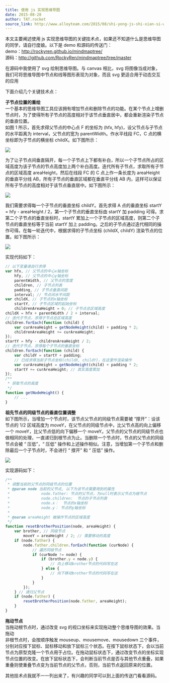 ```yaml
---
title: 使用 js 实现思维导图
date: 2015-08-28
author: TAT.rocket
source_link: http://www.alloyteam.com/2015/08/shi-yong-js-shi-xian-si-wei-dao-tu/
---
```


<!-- {% raw %} - for jekyll -->

本文主要阐述使用 js 实现思维导图的关键技术点，如果还不知道什么是思维导图的同学，请自行度娘。以下是 demo 和源码的传送门：  
demo：<http://rockyren.github.io/mindmaptree/>  
源码：<http://github.com/RockyRen/mindmaptree/tree/master>

在源码中我使用了 svg 绘制思维导图。与 canvas 相比，svg 将图像当成对象，我们可将思维导图中节点和线等图形表现为对象，而且 svg 更适合用于动态交互的应用

下面介绍几个关键技术点：

**子节点位置的重绘**  
一个基本的思维导图工具应该拥有增加节点和删除节点的功能。在某个节点上增删节点时，为了使得所有子节点的高度相对于该节点垂直居中，都会重新渲染子节点的垂直位置。  
如图 1 所示，首先求得父节点的中心点 F 的坐标为 (hfx, hfy)，设父节点与子节点的水平距离为 interval，父节点的宽为 parentWidth。作水平线段 FC，C 点的横坐标即为子节点的横坐标 childX。如下图所示：

![](http://www.alloyteam.com/wp-content/uploads/2015/08/图1.png)

为了让子节点间垂直隔开，每一个子节点上下都有补白，所以一个子节点所占的区域高度为该子节点的节点高度加上两个补白高度。迭代所有子节点，求取所有子节点的区域高度 areaHeight，然后在线段 FC 的 C 点上作一条长度为 areaHeight 的垂直平分线 AB，所有子节点的垂直区域都在垂直平分线 AB 内，这样可以保证所有子节点的高度相对于该节点垂直居中。如下图所示：

![](http://www.alloyteam.com/wp-content/uploads/2015/08/图2.png)

我们需要求得每一个子节点的垂直坐标 childY。首先求得 A 点的垂直坐标 startY = hfy - areaHeight / 2，第一个子节点的垂直坐标由 startY 加 padding 可得。求第二个子节点的垂直坐标时，startY 累加上一个子节点的区域高度，则第二个子节点的垂直坐标等于当前 startY 加上 padding。之后的子节点通过迭代相同的操作可得。在每一轮迭代中，根据求得的子节点坐标 (childX, childY) 渲染节点的位置。如下图所示：

![](http://www.alloyteam.com/wp-content/uploads/2015/08/图3.png)

实现代码如下：

```javascript
// 以下变量请自行求得
var hfx, // 父节点的中心x轴坐标
    hfy, // 父节点的中心y轴坐标
    parentWidth, // 父节点的宽度
    children, // 子节点列表
    padding, // 子节点垂直间距
    interval; // 节点间水平间距
var childX, // 子节点的x轴坐标
    startY, // 子节点区域的起始坐标
    childrenAreaHeight = 0; // 子节点总区域高度
childX = hfx + parentWidth / 2 + interval;
// 迭代子节点，求得子节点总区域高度
children.forEach(function (child) {
    var curAreaHeight = getNodeHeight(child) + padding * 2;
    childrenAreaHeight += curAreaHeight;
});
startY = hfy - childrenAreaHeight / 2;
// 迭代子节点，求得每个子节点的垂直坐标
children.forEach(function (child) {
    var childY = startY + padding;
    // 已经求得当前子节点坐标(childX, childY)，在这里作渲染操作
    var curAreaHeight = getNodeHeight(child) + padding * 2;
    startY += curAreaHeight; // 其实高度累加
});
/**
 * 获取节点的高度
 */
function getNodeHeight() {
    // ...
}
```

**祖先节点的同级节点的垂直位置调整**  
如下图所示，当增加一个节点时，该节点父节点的同级节点需要被 “撑开”：设该节点的 1/2 区域高度为 moveY，在父节点的同级节点中，比父节点高的向上偏移一个 moveY，比父节点低的向下偏移一个 moveY。父节点的父节点的同级节点也做相同的处理，一直递归到根节点为止。当删除一个节点时，节点的父节点的同级节点会被 “ 压低”，“ 压低” 操作和上述操作相似。注意，当增加第一个子节点和删除最后一个子节点时，不会进行 “ 撑开” 和 “ 压低” 操作。

![](http://www.alloyteam.com/wp-content/uploads/2015/08/moveY-e1440753663443.png)

实现源码如下：

```javascript
/**
 * 调整当前的父节点的同级节点的位置
 * @param node 当前的父节点, 以下为该节点需要用到的属性
 *              node.father: 节点的父节点，为null时表示父节点为根节点
 *              node.children:  节点的子节点列表
 *              node.x：  节点的x轴坐标
 *              node.y： 节点的y轴坐标
 *
 * @oaram areaHeight 被操作节点的区域高度
 */
function resetBrotherPosition(node, areaHeight) {
    var brother, // 同级节点
        moveY = areaHeight / 2; // 需要移动的高度
    if (node.father) {
        node.father.children.forEach(function (curNode) {
            // 遍历同级节点
            if (curNode != node) {
                if (brother.y < node.y) {
                    // 向上移动brother节点的代码写在这
                } else {
                    // 向下移动brother节点的代码写在这
                }
            }
        });
    } // 递归父节点
    if (node.father) {
        resetBrotherPosition(node.father, areaHeight);
    }
}
```

**拖动节点**  
当拖动根节点时，通过改变 svg 的视口坐标来实现拖动整个思维导图的效果。当拖动  
非根节点时，会按顺序触发 mouseup、mousemove、mousedown 三个事件，分别对应按下鼠标、鼠标移动和放下鼠标三个状态。在按下鼠标状态下，会以当前节点为原型克隆一个节点用于占位。在拖动鼠标状态下，通过改变节点的坐标实现节点位置的改变。在放下鼠标状态下，会判断当前节点是否与其他节点重叠，如果重叠则使重叠节点变为当前节点的父节点，否则，当前节点返回原来的位置。

其他技术点我就不一一列出来了，有兴趣的同学可以到上面的传送门看看源码。

<!-- {% endraw %} - for jekyll -->